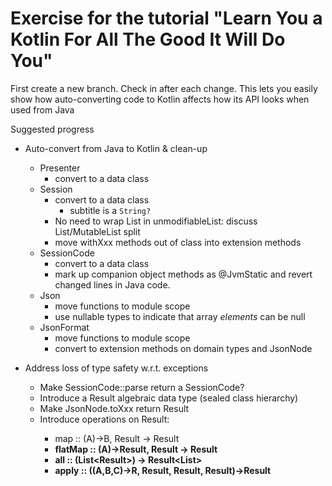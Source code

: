Exercise for the tutorial "Learn You a Kotlin For All The Good It Will Do You"
==============================================================================

First create a new branch. Check in after each change.  This lets you
easily show how auto-converting code to Kotlin affects how its API
looks when used from Java

Suggested progress

* Auto-convert from Java to Kotlin & clean-up
  * Presenter
    * convert to a data class
  * Session
    * convert to a data class
      * subtitle is a `String?`
    * No need to wrap List in unmodifiableList: discuss List/MutableList split
    * move withXxx methods out of class into extension methods
  * SessionCode
    * convert to a data class
    * mark up companion object methods as @JvmStatic and revert changed lines in Java code.
  * Json
    * move functions to module scope
    * use nullable types to indicate that array *elements* can be null
  * JsonFormat
    * move functions to module scope
    * convert to extension methods on domain types and JsonNode

* Address loss of type safety w.r.t. exceptions
  * Make SessionCode::parse return a SessionCode?
  * Introduce a Result<T> algebraic data type (sealed class hierarchy)
  * Make JsonNode.toXxx return Result<Xxx>
  * Introduce operations on Result<T>:
    * map :: (A)->B, Result<A> -> Result<B>
    * flatMap :: (A)->Result<B>, Result<A> -> Result<B>
    * all :: (List<Result<T>>) -> Result<List<T>>
    * apply :: ((A,B,C)->R, Result<A>, Result<B>, Result<C>)->Result<R>
